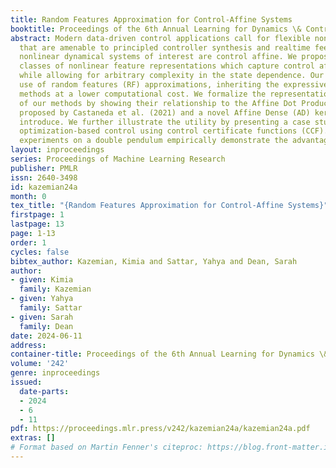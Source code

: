 ```yaml
---
title: Random Features Approximation for Control-Affine Systems
booktitle: Proceedings of the 6th Annual Learning for Dynamics \& Control Conference
abstract: Modern data-driven control applications call for flexible nonlinear models
  that are amenable to principled controller synthesis and realtime feedback. Many
  nonlinear dynamical systems of interest are control affine. We propose two novel
  classes of nonlinear feature representations which capture control affine structure
  while allowing for arbitrary complexity in the state dependence. Our methods make
  use of random features (RF) approximations, inheriting the expressiveness of kernel
  methods at a lower computational cost. We formalize the representational capabilities
  of our methods by showing their relationship to the Affine Dot Product (ADP) kernel
  proposed by Castaneda et al. (2021) and a novel Affine Dense (AD) kernel that we
  introduce. We further illustrate the utility by presenting a case study of data-driven
  optimization-based control using control certificate functions (CCF). Simulation
  experiments on a double pendulum empirically demonstrate the advantages of our methods.
layout: inproceedings
series: Proceedings of Machine Learning Research
publisher: PMLR
issn: 2640-3498
id: kazemian24a
month: 0
tex_title: "{Random Features Approximation for Control-Affine Systems}"
firstpage: 1
lastpage: 13
page: 1-13
order: 1
cycles: false
bibtex_author: Kazemian, Kimia and Sattar, Yahya and Dean, Sarah
author:
- given: Kimia
  family: Kazemian
- given: Yahya
  family: Sattar
- given: Sarah
  family: Dean
date: 2024-06-11
address:
container-title: Proceedings of the 6th Annual Learning for Dynamics \& Control Conference
volume: '242'
genre: inproceedings
issued:
  date-parts:
  - 2024
  - 6
  - 11
pdf: https://proceedings.mlr.press/v242/kazemian24a/kazemian24a.pdf
extras: []
# Format based on Martin Fenner's citeproc: https://blog.front-matter.io/posts/citeproc-yaml-for-bibliographies/
---
```

